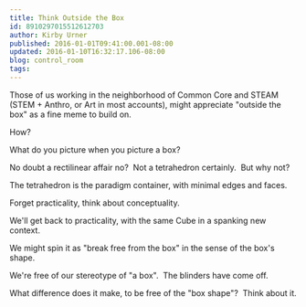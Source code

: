 ```yaml
---
title: Think Outside the Box
id: 8910297015512612703
author: Kirby Urner
published: 2016-01-01T09:41:00.001-08:00
updated: 2016-01-10T16:32:17.106-08:00
blog: control_room
tags: 
---
```


Those of us working in the neighborhood of Common Core and STEAM (STEM + Anthro, or Art in most accounts), might appreciate "outside the box" as a fine meme to build on.

How?

What do you picture when you picture a box?

No doubt a rectilinear affair no?  Not a tetrahedron certainly.  But why not?

The tetrahedron is the paradigm container, with minimal edges and faces.

Forget practicality, think about conceptuality.

We'll get back to practicality, with the same Cube in a spanking new context.

We might spin it as "break free from the box" in the sense of the box's shape. 

We're free of our stereotype of "a box".  The blinders have come off.

What difference does it make, to be free of the "box shape"?  Think about it.